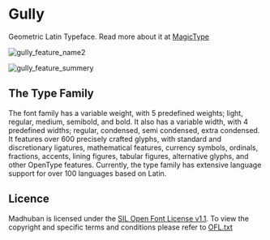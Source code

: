 # Gully

Geometric Latin Typeface. Read more about it at [MagicType](https://www.magictype.in/portfolio/gully-typeface/)

![gully_feature_name2](https://github.com/magictype/Gully/assets/9861917/b179c1b5-c9ed-4d57-9535-b937db3f2948)

![gully_feature_summery](https://github.com/magictype/Goli/assets/9861917/0594a130-26c2-4fde-a0e1-c16e9089689d)

## The Type Family
The font family has a variable weight, with 5 predefined weights; light, regular, medium, semibold, and bold. It also has a variable width, with 4 predefined widths; regular, condensed, semi condensed, extra condensed. It features over 600 precisely crafted glyphs, with standard and discretionary ligatures, mathematical features, currency symbols, ordinals, fractions, accents, lining figures, tabular figures, alternative glyphs, and other OpenType features. Currently, the type family has extensive language support for over 100 languages based on Latin.

## Licence
Madhuban is licensed under the [SIL Open Font License v1.1](http://scripts.sil.org/OFL). To view the copyright and specific terms and conditions please refer to [OFL.txt](https://github.com/magictype/gully/blob/master/OFL.txt)
